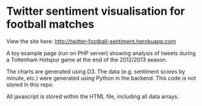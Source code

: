 Twitter sentiment visualisation for football matches
============================================================

View the site here: http://twitter-football-sentiment.herokuapp.com

A toy example page (run on PHP server) showing analysis of tweets during a Tottenham Hotspur game at the end of the 2012/2013 season.

The charts are generated using D3. The data (e.g. sentiment scores by minute, etc.) were generated using Python in the backend. This code is not stored in this repo.

All javascript is stored within the HTML file, including all data arrays.